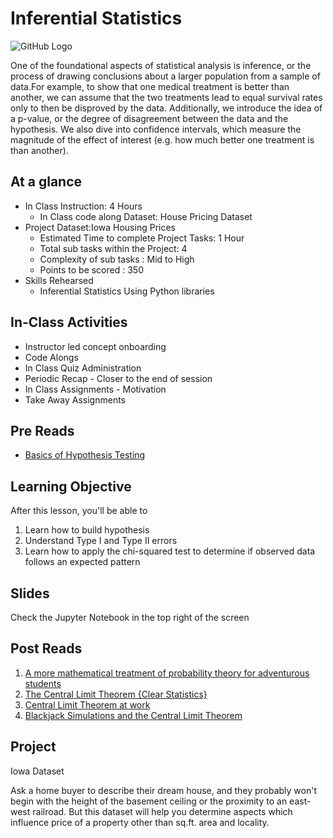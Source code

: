 # Inferential Statistics
![GitHub Logo](https://s3.ap-south-1.amazonaws.com/greyatom-social/GreyAtom-logo.png)

One of the foundational aspects of statistical analysis is inference, or the process of drawing conclusions about a larger population from a sample of data.For example, to show that one medical treatment is better than another, we can assume that the two treatments lead to equal survival rates only to then be disproved by the data. Additionally, we introduce the idea of a p-value, or the degree of disagreement between the data and the hypothesis. We also dive into confidence intervals, which measure the magnitude of the effect of interest (e.g. how much better one treatment is than another).

## At a glance
* In Class Instruction: 4 Hours
  * In Class code along Dataset: House Pricing Dataset
* Project Dataset:Iowa Housing Prices
  * Estimated Time to complete Project Tasks: 1 Hour
  * Total sub tasks within the Project: 4
  * Complexity of sub tasks : Mid to High
  * Points to be scored : 350
* Skills Rehearsed
  * Inferential Statistics Using Python libraries

## In-Class Activities
* Instructor led concept onboarding
* Code Alongs
* In Class Quiz Administration
* Periodic Recap - Closer to the end of session
* In Class Assignments - Motivation
* Take Away Assignments

## Pre Reads
* [Basics of Hypothesis Testing](https://www.youtube.com/watch?v=UApFKiK4Hi8)

## Learning Objective
After this lesson, you'll be able to
1. Learn how to build hypothesis
2. Understand Type I and Type II errors
3. Learn how to apply the chi-squared test to determine if observed data follows an expected pattern

## Slides
Check the Jupyter Notebook in the top right of the screen

## Post Reads
1. [A more mathematical treatment of probability theory for adventurous students](http://www.sci.utah.edu/~gerig/CS6640-F2010/prob-tut.pdf)
2. [The Central Limit Theorem {Clear Statistics}](https://medium.com/@chelseaparlett/the-central-limit-theorem-clear-statistics-278b80fd6f9f)
3. [Central Limit Theorem at work](https://medium.com/@mtterribile/central-limit-theorem-at-work-a0de13df37dc)
4. [Blackjack Simulations and the Central Limit Theorem](https://medium.com/@andrewadelson/using-monte-carlo-to-answer-a-blackjack-question-part-2-827260ddd2b8)

## Project
Iowa Dataset

Ask a home buyer to describe their dream house, and they probably won't begin with the height of the basement ceiling or the proximity to an east-west railroad. But this dataset will help you determine aspects which influence price of a property other than sq.ft. area and locality.

